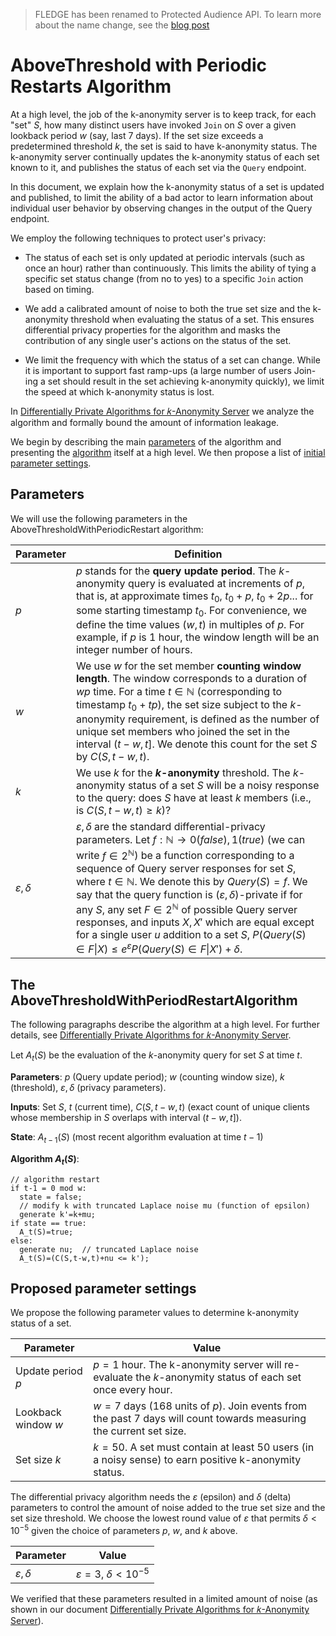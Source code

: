 > FLEDGE has been renamed to Protected Audience API. To learn more about the name change, see the [blog post](https://privacysandbox.com/news/protected-audience-api-our-new-name-for-fledge)

# AboveThreshold with Periodic Restarts Algorithm

At a high level, the job of the k-anonymity server is to keep track, for each
"set" _S_, how many distinct users have invoked `Join` on _S_ over a given
lookback period _w_ (say, last 7 days). If the set size exceeds a predetermined
threshold _k_, the set is said to have k-anonymity status. The k-anonymity
server continually updates the k-anonymity status of each set known to it, and
publishes the status of each set via the `Query` endpoint.

In this document, we explain how the k-anonymity status of a set is updated and
published, to limit the ability of a bad actor to learn information about
individual user behavior by observing changes in the output of the Query
endpoint.

We employ the following techniques to protect user's privacy:


* The status of each set is only updated at periodic intervals (such as once an
hour) rather than continuously. This limits the ability of tying a specific set
status change (from no to yes) to a specific `Join` action based on timing.

* We add a calibrated amount of noise to both the true set size and the
k-anonymity threshold when evaluating the status of a set. This ensures
differential privacy properties for the algorithm and masks the contribution
of any single user's actions on the status of the set.

* We limit the frequency with which the status of a set can change. While it is
important to support fast ramp-ups (a large number of users Join-ing a set
should result in the set achieving k-anonymity quickly), we limit the speed at
which k-anonymity status is lost.


In [Differentially Private Algorithms for 𝑘-Anonymity Server][1] we analyze the
algorithm and formally bound the amount of information leakage.

We begin by describing the main [parameters](#parameters) of the algorithm and
presenting the [algorithm](#algorithm) itself at a high level. We then propose a list
of [initial parameter settings](#proposed-parameter-settings).

## Parameters

We will use the following parameters in the AboveThresholdWithPeriodicRestart
algorithm:

| Parameter   | Definition |
|-----------  |------------|
|$p$          | $p$ stands for the **query update period**. The $k$-anonymity query is evaluated at increments of $p$, that is, at approximate times $t_0$, $t_0+p$, $t_0+2p$... for some starting timestamp $t_0$. For convenience, we define the time values $(w, t)$ in multiples of $p$. For example, if $p$ is 1 hour, the window length will be an integer number of hours. |
|$w$          | We use $w$ for the set member **counting window length**. The window corresponds to a duration of $wp$ time. For a time $t\in \mathbb{N}$ (corresponding to timestamp $t_0+tp$), the set size subject to the $k$-anonymity requirement, is defined as the number of unique set members who joined the set in the interval $(t-w,t]$. We denote this count for the set $S$ by $C(S,t-w,t)$. |
|$k$          | We use $k$ for the **$k$-anonymity** threshold. The $k$-anonymity status of a set $S$ will be a noisy response to the query: does $S$ have at least $k$ members (i.e., is $C(S,t-w,t)\geq k)$? |
|$\varepsilon, \delta$ | $\varepsilon, \delta$ are the standard differential-privacy parameters. Let $f:\mathbb{N} \rightarrow {0 (false),1 (true)}$ (we can write $f\in2^\mathbb{N}$) be a function corresponding to a sequence of Query server responses for set $S$, where $t\in \mathbb{N}$. We denote this by $Query(S)=f$. We say that the query function is $(\varepsilon, \delta)$-private if for any $S$, any set $F\in 2^\mathbb{N}$ of possible Query server responses, and inputs $X, X'$ which are equal except for a single user $u$ addition to a set $S$, $P(Query(S)\in F\vert X)\leq e^\varepsilon P(Query(S)\in F\vert X')+\delta$. |

## The AboveThresholdWithPeriodRestartAlgorithm

The following paragraphs describe the algorithm at a high level. For further details,
see [Differentially Private Algorithms for 𝑘-Anonymity Server][1].

Let $A_t(S)$ be the evaluation of the $k$-anonymity query for set $S$ at time $t$.


**Parameters**: $p$ (Query update period); $w$ (counting window size), $k$ (threshold),
$\varepsilon, \delta$ (privacy parameters).

**Inputs**: Set $S$, $t$ (current time), $C(S,t-w,t)$ (exact count of unique clients
whose membership in $S$ overlaps with interval $(t-w,t]$).

**State**: $A_{t-1}(S)$ (most recent algorithm evaluation at time $t-1$)

**Algorithm $A_t(S)$**:

```
// algorithm restart
if t-1 = 0 mod w:
  state = false;
  // modify k with truncated Laplace noise mu (function of epsilon)
  generate k'=k+mu;
if state == true:
  A_t(S)=true;
else:
  generate nu;  // truncated Laplace noise
  A_t(S)=(C(S,t-w,t)+nu <= k');
```

## Proposed parameter settings

We propose the following parameter values to determine k-anonymity status of
a set.


| Parameter          | Value     |
|--------------------|-----------|
|Update period $p$   | $p=1$ hour. The k-anonymity server will re-evaluate the _k_-anonymity status of each set once every hour. |
|Lookback window $w$ | $w=7$ days (168 units of $p$). Join events from the past 7 days will count towards measuring the current set size. |
|Set size $k$        | $k=50$. A set must contain at least 50 users (in a noisy sense) to earn positive k-anonymity status. |


The differential privacy algorithm needs the $\varepsilon$ (epsilon) and
$\delta$ (delta) parameters to control the amount of noise added to the true
set size and the set size threshold. We choose the lowest round value of
$\varepsilon$ that permits $\delta < 10^{-5}$ given the choice of parameters
$p$, $w$, and $k$ above.


| Parameter            | Value     |
|----------------------|-----------|
|$\varepsilon, \delta$ | $\varepsilon=3$,  $\delta<10^{-5}$ |


We verified that these parameters resulted in a limited amount of noise (as
shown in our document [Differentially Private Algorithms for 𝑘-Anonymity Server][1]).

[1]: DP_kanon_server.pdf
